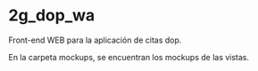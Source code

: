 # 2g_dop_wa

Front-end WEB para la aplicación de citas dop.

En la carpeta mockups, se encuentran los mockups de las vistas.
